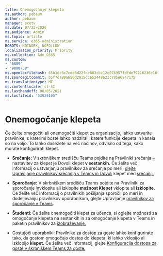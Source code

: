 ```yaml
---
title: Onemogočanje klepeta
ms.author: pebaum
author: pebaum
manager: scotv
ms.date: 07/23/2020
ms.audience: Admin
ms.topic: article
ms.service: o365-administration
ROBOTS: NOINDEX, NOFOLLOW
localization_priority: Priority
ms.collection: Adm_O365
ms.custom:
- "6889"
- "9000738"
ms.openlocfilehash: 65b1de3c7cde8d22fde803cbc12e076957fdfde79216236e16f22ad0ba2222ef
ms.sourcegitcommit: b5f7da89a650d2915dc652449623c78be6247175
ms.translationtype: MT
ms.contentlocale: sl-SI
ms.lasthandoff: 08/05/2021
ms.locfileid: "53929105"
---
```

# <a name="disable-chat"></a>Onemogočanje klepeta

Če želite omogočiti ali onemogočiti klepet za organizacijo, lahko ustvarite pravilnike, s katerimi boste lahko nadzirali, katere funkcije klepeta in kanala so na voljo. To lahko dosežete na več načinov, odvisno od tega, kako morate konfigurirati klepet.

- **Srečanje:** V skrbniškem središču Teams pojdite na Pravilniki srečanja [–](https://admin.teams.microsoft.com/) nastavitev za klepet je Dovoli klepet **v sestankih.** Če želite več informacij o ustvarjanju pravilnikov za srečanja po meri, [glejte Upravljanje pravilnikov srečanja v Teams in Dovoli](/microsoftteams/meeting-policies-in-teams) klepet med [srečanji.](/microsoftteams/meeting-policies-in-teams#allow-chat-in-meetings)

- **Sporočanje:** V skrbniškem središču Teams pojdite na Pravilniki za sporočanje [in](https://admin.teams.microsoft.com/)vklopite ali izklopite **možnost Klepet** vklopite ali **izklopite.** Če želite več informacij o pravilnikih pošiljanja sporočil po meri in dodeljevanju pravilnikov uporabnikom, glejte Upravljanje [pravilnikov za sporočanje v Teams](/microsoftteams/messaging-policies-in-teams).

- **Študenti:** Če želite onemogočiti klepet za učenca, si oglejte možnosti za omogočanje klepeta na sestankih in za omogočanje klepeta v Teams in paketih pravilnikov za [izobraževanje.](/microsoftteams/policy-packages-edu)

- Gostujoči uporabniki: Pravilnike za dostop za goste lahko konfigurirate  tako, da gostom omogočajo dostop do klepeta, ki lahko vklopijo ali izklopijo **klepet.** Če želite več informacij, glejte [Konfiguracija dostopa za goste v skrbniškem Teams za goste.](/microsoftteams/set-up-guests#configure-guest-access-in-the-teams-admin-center)




